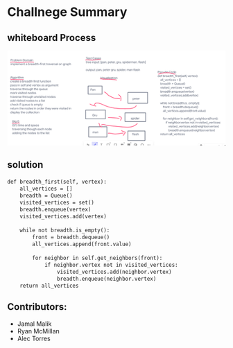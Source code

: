 # Challnege Summary

## whiteboard Process
![challnge36breaedthfirst](challnge36breaedthfirst.png)

## solution

    def breadth_first(self, vertex):
        all_vertices = []
        breadth = Queue()
        visited_vertices = set()
        breadth.enqueue(vertex)
        visited_vertices.add(vertex)

        while not breadth.is_empty():
            front = breadth.dequeue()
            all_vertices.append(front.value)

            for neighbor in self.get_neighbors(front):
                if neighbor.vertex not in visited_vertices:
                    visited_vertices.add(neighbor.vertex)
                    breadth.enqueue(neighbor.vertex)
        return all_vertices

## Contributors:
- Jamal Malik
- Ryan McMillan
- Alec Torres

